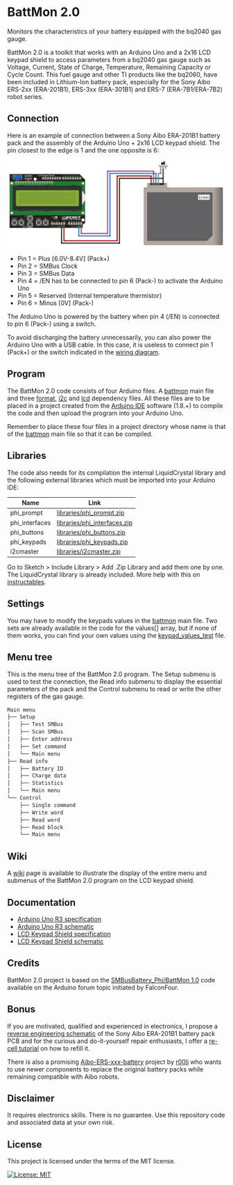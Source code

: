 # BattMon 2.0

Monitors the characteristics of your battery equipped with the bq2040 gas gauge.

BattMon 2.0 is a toolkit that works with an Arduino Uno and a 2x16 LCD keypad shield to access parameters from a bq2040 gas gauge such as Voltage, Current, State of Charge, Temperature, Remaining Capacity or Cycle Count. This fuel gauge and other TI products like the bq2060, have been included in Lithium-Ion battery pack, especially for the Sony Aibo ERS-2xx (ERA-201B1), ERS-3xx (ERA-301B1) and ERS-7 (ERA-7B1/ERA-7B2) robot series.

## Connection

Here is an example of connection between a Sony Aibo ERA-201B1 battery pack and the assembly of the Arduino Uno + 2x16 LCD keypad shield. The pin closest to the edge is 1 and the one opposite is 6:

![ERA-201B1 battery pack connection with BattMon 2.0 toolkit](https://raw.githubusercontent.com/lpollier/battmon/master/example/ERA-201B1_wiring_diagram.png)

* Pin 1 = Plus [6.0V-8.4V] (Pack+)
* Pin 2 = SMBus Clock
* Pin 3 = SMBus Data
* Pin 4 = /EN has to be connected to pin 6 (Pack-) to activate the Arduino Uno
* Pin 5 = Reserved (Internal temperature thermistor)
* Pin 6 = Minus [0V] (Pack-)

The Arduino Uno is powered by the battery when pin 4 (/EN) is connected to pin 6 (Pack-) using a switch.

To avoid discharging the battery unnecessarily, you can also power the Arduino Uno with a USB cable. In this case, it is useless to connect pin 1 (Pack+) or the switch indicated in the [wiring diagram][ERA-201B1_wiring_diagram].

## Program

The BattMon 2.0 code consists of four Arduino files. A [battmon][battmon] main file and three [format][format], [i2c][i2c] and [lcd][lcd] dependency files. All these files are to be placed in a project created from the [Arduino IDE][Arduino_IDE] software (1.8.+) to compile the code and then upload the program into your Arduino Uno.

Remember to place these four files in a project directory whose name is that of the [battmon][battmon] main file so that it can be compiled.

## Libraries

The code also needs for its compilation the internal LiquidCrystal library and the following external libraries which must be imported into your Arduino IDE:

| Name | Link |
| ------ | ------ |
| phi_prompt | [libraries/phi_prompt.zip][phi_prompt] |
| phi_interfaces | [libraries/phi_interfaces.zip][phi_interfaces] |
| phi_buttons | [libraries/phi_buttons.zip][phi_buttons] |
| phi_keypads | [libraries/phi_keypads.zip][phi_keypads] |
| i2cmaster | [libraries/i2cmaster.zip][i2cmaster] |

Go to Sketch > Include Library > Add .Zip Library and add them one by one. The LiquidCrystal library is already included. More help with this on [instructables][instructables].

## Settings

You may have to modify the keypads values in the [battmon][battmon] main file. Two sets are already available in the code for the values[] array, but if none of them works, you can find your own values using the [keypad_values_test][keypad_values_test] file.

## Menu tree

This is the menu tree of the BattMon 2.0 program. The Setup submenu is used to test the connection, the Read info submenu to display the essential parameters of the pack and the Control submenu to read or write the other registers of the gas gauge.

```sh
Main menu
├── Setup
│   ├── Test SMBus
│   ├── Scan SMBus
│   ├── Enter address
│   ├── Set command
│   └── Main menu
├── Read info
│   ├── Battery ID
│   ├── Charge data
│   ├── Statistics
│   └── Main menu
└── Control
    ├── Single command
    ├── Write word
    ├── Read word
    ├── Read block
    └── Main menu
```

## Wiki

A [wiki][wiki] page is available to illustrate the display of the entire menu and submenus of the BattMon 2.0 program on the LCD keypad shield.

## Documentation

* [Arduino Uno R3 specification](https://docs.arduino.cc/hardware/uno-rev3)
* [Arduino Uno R3 schematic](https://content.arduino.cc/assets/UNO-TH_Rev3e_sch.pdf)
* [LCD Keypad Shield specification](https://wiki.dfrobot.com/LCD_KeyPad_Shield_For_Arduino_SKU__DFR0009)
* [LCD Keypad Shield schematic](https://www.dfrobot.com/image/data/DFR0009/LCDKeypad%20Shield%20V1.0%20SCH.pdf)

## Credits

BattMon 2.0 project is based on the [SMBusBattery_Phi/BattMon 1.0][SMBusBattery_Phi_BattMon_1.0] code available on the Arduino forum topic initiated by FalconFour.

## Bonus

If you are motivated, qualified and experienced in electronics, I propose a [reverse engineering schematic][ERA-201B1_reverse_engineering_schematic] of the Sony Aibo ERA-201B1 battery pack PCB and for the curious and do-it-yourself repair enthusiasts, I offer a [re-cell tutorial][ERA-201B1_recell_tutorial] on how to refill it.

There is also a promising [Aibo-ERS-xxx-battery][Aibo_ERS_xxx_battery] project by [r00li][r00li] who wants to use newer components to replace the original battery packs while remaining compatible with Aibo robots.

## Disclaimer

It requires electronics skills. There is no guarantee. Use this repository code and associated data at your own risk.

## License

This project is licensed under the terms of the MIT license.

[![License: MIT](https://img.shields.io/badge/License-MIT-blue.svg)](https://opensource.org/licenses/MIT)

[ERA-201B1_wiring_diagram]: <https://github.com/lpollier/battmon/blob/master/example/ERA-201B1_wiring_diagram.png>
[ERA-201B1_reverse_engineering_schematic]: <https://github.com/lpollier/battmon/blob/master/example/ERA-201B1_reverse_engineering_schematic.pdf>
[ERA-201B1_recell_tutorial]: <https://github.com/lpollier/battmon/blob/master/example/ERA-201B1_recell_tutorial.pdf>

[battmon]: <https://github.com/lpollier/battmon/blob/master/battmon.ino>
[format]: <https://github.com/lpollier/battmon/blob/master/format.ino>
[i2c]: <https://github.com/lpollier/battmon/blob/master/i2c.ino>
[lcd]: <https://github.com/lpollier/battmon/blob/master/lcd.ino>

[Arduino_IDE]: <https://www.arduino.cc/en/software>

[phi_prompt]: <https://github.com/lpollier/battmon/blob/master/libraries/phi_prompt.zip>
[phi_interfaces]: <https://github.com/lpollier/battmon/blob/master/libraries/phi_interfaces.zip>
[phi_buttons]: <https://github.com/lpollier/battmon/blob/master/libraries/phi_buttons.zip>
[phi_keypads]: <https://github.com/lpollier/battmon/blob/master/libraries/phi_keypads.zip>
[i2cmaster]: <https://github.com/lpollier/battmon/blob/master/libraries/i2cmaster.zip>

[instructables]: <https://www.instructables.com/How-to-Add-an-External-Library-to-Arduino/>

[keypad_values_test]: <https://github.com/lpollier/battmon/blob/master/test/keypad_values_test.ino>

[wiki]: <https://github.com/lpollier/battmon/wiki>

[SMBusBattery_Phi_BattMon_1.0]: <https://forum.arduino.cc/t/smbus-laptop-battery-hacker-with-phi_prompt-lcd-user-interface/62728>

[Aibo_ERS_xxx_battery]: <https://github.com/r00li/Aibo-ERS-xxx-battery>
[r00li]: <https://github.com/r00li>